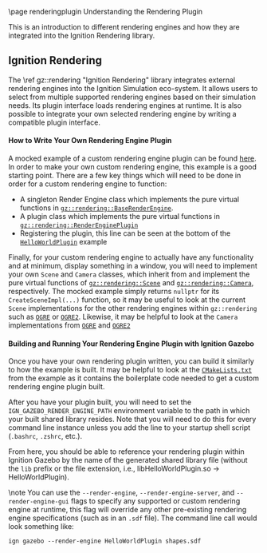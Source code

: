 \page renderingplugin Understanding the Rendering Plugin

This is an introduction to different rendering engines and how they are integrated into the Ignition Rendering library.

## Ignition Rendering

The \ref gz::rendering "Ignition Rendering" library integrates external rendering engines into the Ignition Simulation eco-system.
It allows users to select from multiple supported rendering engines based on their simulation needs.
Its plugin interface loads rendering engines at runtime.
It is also possible to integrate your own selected rendering engine by writing a compatible plugin interface.

#### How to Write Your Own Rendering Engine Plugin

A mocked example of a custom rendering engine plugin can be found [here](https://github.com/ignitionrobotics/ign-rendering/tree/main/examples/hello_world_plugin).  In order
to make your own custom rendering engine, this example is a good starting point.  There are a few key things which will need to be done in order for a custom rendering engine to function:

 * A singleton Render Engine class which implements the pure virtual functions in [`gz::rendering::BaseRenderEngine`](https://github.com/ignitionrobotics/ign-rendering/blob/main/include/ignition/rendering/base/BaseRenderEngine.hh).
 * A plugin class which implements the pure virtual functions in [`gz::rendering::RenderEnginePlugin`](https://github.com/ignitionrobotics/ign-rendering/blob/main/include/ignition/rendering/RenderEnginePlugin.hh)
 * Registering the plugin, this line can be seen at the bottom of the [`HelloWorldPlugin`](https://github.com/ignitionrobotics/ign-rendering/tree/main/examples/hello_world_plugin/HelloWorldPlugin.cc) example

Finally, for your custom rendering engine to actually have any functionality and at minimum, display something in a window, you will need to implement your own `Scene` and `Camera` classes, which inherit from and implement the pure virtual functions of [`gz::rendering::Scene`](https://github.com/ignitionrobotics/ign-rendering/blob/main/include/ignition/rendering/Scene.hh) and  [`gz::rendering::Camera`](https://github.com/ignitionrobotics/ign-rendering/blob/main/include/ignition/rendering/Camera.hh), respectively.  The mocked example simply returns `nullptr` for its `CreateSceneImpl(...)` function, so it may be useful to look at the current `Scene` implementations for the other rendering engines within `gz::rendering` such as [`OGRE`](https://github.com/ignitionrobotics/ign-rendering/blob/main/ogre/src/OgreScene.cc) or [`OGRE2`](https://github.com/ignitionrobotics/ign-rendering/blob/main/ogre2/src/Ogre2Scene.cc).  Likewise, it may be helpful to look at the `Camera` implementations from [`OGRE`](https://github.com/ignitionrobotics/ign-rendering/blob/main/ogre/src/OgreCamera.cc) and [`OGRE2`](https://github.com/ignitionrobotics/ign-rendering/blob/main/ogre2/src/Ogre2Camera.cc)

#### Building and Running Your Rendering Engine Plugin with Ignition Gazebo

Once you have your own rendering plugin written, you can build it similarly to how the example is built.  It may be helpful to look at the [`CMakeLists.txt`](https://github.com/ignitionrobotics/ign-rendering/tree/main/examples/hello_world_plugin) from the example as it contains the boilerplate code needed to get a custom rendering engine plugin built.

After you have your plugin built, you will need to set the `IGN_GAZEBO_RENDER_ENGINE_PATH` environment variable to the path in which your built shared library resides.  Note that you will need to do this for every command line instance unless you add the line to your startup shell script (`.bashrc`, `.zshrc`, etc.).

From here, you should be able to reference your rendering plugin within Ignition Gazebo by the name of the generated shared library file (without the `lib` prefix or the file extension, i.e., libHelloWorldPlugin.so -> HelloWorldPlugin).

\note You can use the `--render-engine`, `--render-engine-server`, and `--render-engine-gui` flags to specify any supported or custom rendering engine at runtime, this flag will override any other pre-existing rendering engine specifications (such as in an `.sdf` file).  The command line call would look something like:

~~~
ign gazebo --render-engine HelloWorldPlugin shapes.sdf
~~~
